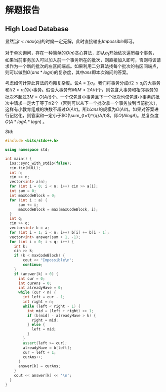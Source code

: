 # 解题报告

## High Load Database

显然当$t<max\{ a_i\}$的时候一定无解，此时直接输出$Impossible$即可。

对于单次询问，存在一种简单的$O(n)$贪心算法，即从$a_1$开始依次遍历每个事务，如果当前事务加入可以加入前一个事务所在的批次，则直接加入即可，否则将该请求作为一个新的批次的左区间端点。如果利用二分算法找每个批次的右区间端点，则可以做到$O(ans*logn )$的复杂度，其中$ans$即本次询问的答案。

考虑如何计算此算法的均摊复杂度。设$A=\sum a_i$。我们将事务分成$t/2 \leq a_i$的大事务和$t/2 > a_i$的小事务。假设大事务有$M(M < 2A/t)$个，则包含大事务和相邻事务的批次不超过$3M=O(A/t)$个。一个仅包含小事务且下一个批次也仅包含小事务的批次中请求一定大于等于$t/2$个（否则可以从下一个批次拿一个事务放到当前批次），这样有小教育组成的块数不超过$O(A/t)$。所以$ans$的规模为$O(A/t)$。如果对答案进行记忆化，则答案和一定小于$O(\sum_{t=1}^{q}A/t)$，即$O(AlogA)$。总复杂度$O(A*logA*logn)$ 。

$Std:$

```c++
#include <bits/stdc++.h>

using namespace std;

int main() {
  ios::sync_with_stdio(false);
  cin.tie(NULL);
  int n;
  cin >> n;
  vector<int> a(n);
  for (int i = 0; i < n; i++) cin >> a[i];
  int sum = 0;
  int maxCodeBlock = 0;
  for (int i : a) {
      sum += i;
      maxCodeBlock = max(maxCodeBlock, i);
  }
  int q;
  cin >> q;
  vector<int> b = a;
  for (int i = 1; i < n; i++) b[i] += b[i - 1];
  vector<int> answer(sum + 1, -1);
  for (int i = 0; i < q; i++) {
    int k;
    cin >> k;
    if (k < maxCodeBlock) {
        cout << "Impossible\n";
        continue;
    }
    if (answer[k] < 0) {
      int cur = 0;
      int curAns = 0;
      int alreadyHave = 0;
      while (cur < n) {
        int left = cur - 1;
        int right = n;
        while (left < right - 1) {
          int mid = (left + right) >> 1;
          if (b[mid] - alreadyHave > k) {
            right = mid;
          } else {
            left = mid;
          }
        }
        assert(left >= cur);
        alreadyHave = b[left];
        cur = left + 1;
        curAns++;
      }
      answer[k] = curAns;
    }
    cout << answer[k] << '\n';
  }
}
```


